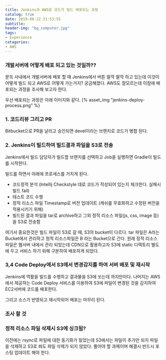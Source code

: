 ```yaml
---
title: Jenkins과 AWS로 코드가 빌드 배포되는 과정
catalog: true
date: 2019-08-22 21:53:55
subtitle: 
header-img: "bg_computer.jpg"
tags: 
- Experience
catagories:
- AWS
---
```



### 개발서버에 어떻게 배포 되고 있는 것일까?? 

문득 사내에서 개발서버에 배포 할 때 Jenkins에서 버튼 딸깍 딸깍 하고 있는데 이것이 어떻게 빌드 되고 AWS로 어떻게 가는거지? 궁금해졌다. AWS도 잘모르는데 이참에 배포되는 과정을 조사해 보고자 한다.

우선 배포되는 과정은 아래 이미지와 같다.
{% asset_img "jenkins-deploy-process.png" %}


### 1. 코드리뷰 그리고 PR

Bitbucket으로 PR을 날리고 승인되면 devel이라는 브랜치로 코드가 병합 된다.

### 2. Jenkins이 빌드하여 빌드결과 파일을 S3로 전송

Jenkins에서 빌드 담당자가 빌드할 브랜치를 선택하고 Job을 실행하면 Gradle이 빌드를 시작한다.  

빌드를 하면서 아래에 프로세스를 거치게 된다.

- 코드정적 분석 (Intellij Checkstyle 데로 코드가 작성되어 있는지 체크한다. 실패시 빌드 fail)
- 테스트 코드 수행
- 정적 리소스 파일 Timestamp로 버전 업데이트 (캐쉬를 무효화하고 수정된 버전을 적용시키기 위해)
- 빌드된 결과 파일을 tar로 archive하고 그외 정적 리소스 파일(js, css, image 등)을 S3로 전송함

여기서 중요한것은 빌드 파일이 S3로 갈 때, S3의 bucket이 다르다. tar 파일은 A라는 Bucket에서 관리하고 정적 리소스파일은 B 라는 Bucket으로 간다. 원래 정적 리소스 파일은 웹서버 내에서 관리 되었는데 CDN으로 활용하고자 S3에 static 디렉토리 별도에 두고 서비스 하기 위해 구분하여 배포하게 되었다.

### 3,4 Code Deploy에서 S3에서 변경감지를 하여 서버 배포 및 재시작

Jenkins에 역활을 빌드를 수행하고 결과물을 S3에 쏘는데 까지만이다. 나머지는 AWS에서 제공하는 Code Deploy 서비스를 이용하여 S3에 파일이 변경된 것을 감지하여 EC2서버에 코드를 배포한다.  

그리고 소스가 반영되고 재시작되어 배포는 마무리 된다.


### 조사 할 것

### 정적 리소스 파일 삭제시 S3에 싱크됨?

이전에는 rsync로 파일에 대한 동기화가 됬었는데 S3에서는 파일이 추가만 되지 파일을 삭제하고 S3로 쏴도 파일 삭제가 되지 않았다. 풀어야 할 과제이며 해결시 반드시 포스팅 업데이트 해야 한다.